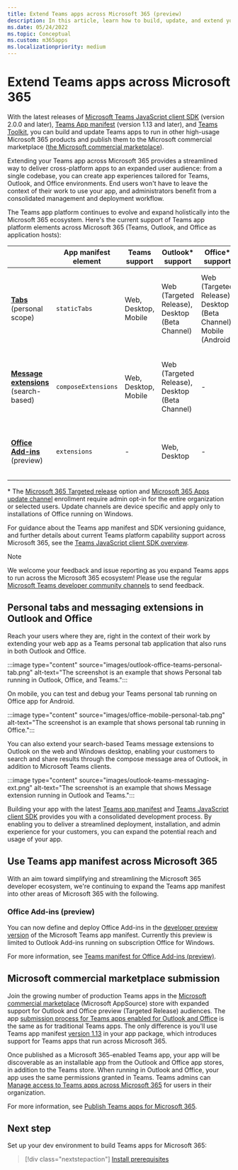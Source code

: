 ```yaml
---
title: Extend Teams apps across Microsoft 365 (preview)
description: In this article, learn how to build, update, and extend your Teams app experiences and how to create apps that are used across other high-usage areas of Microsoft 365.
ms.date: 05/24/2022
ms.topic: Conceptual
ms.custom: m365apps
ms.localizationpriority: medium
---
```

# Extend Teams apps across Microsoft 365

With the latest releases of [Microsoft Teams JavaScript client SDK](../tabs/how-to/using-teams-client-sdk.md) (version 2.0.0 and later), [Teams App manifest](../resources/schema/manifest-schema.md) (version 1.13 and later), and [Teams Toolkit](../toolkit/visual-studio-code-overview.md), you can build and update Teams apps to run in other high-usage Microsoft 365 products and publish them to the Microsoft commercial marketplace ([the Microsoft commercial marketplace](https://appsource.microsoft.com/)).

Extending your Teams app across Microsoft 365 provides a streamlined way to deliver cross-platform apps to an expanded user audience: from a single codebase, you can create app experiences tailored for Teams, Outlook, and Office environments. End users won't have to leave the context of their work to use your app, and administrators benefit from a consolidated management and deployment workflow.

The Teams app platform continues to evolve and expand holistically into the Microsoft 365 ecosystem. Here's the current support of Teams app platform elements across Microsoft 365 (Teams, Outlook, and Office as application hosts):

|          | App manifest element | Teams support |Outlook* support | Office* support | Notes |
|--|--|--|--|--|--|
| [**Tabs**](../tabs/what-are-tabs.md) (personal scope)    |`staticTabs`  | Web, Desktop, Mobile | Web (Targeted Release), Desktop (Beta Channel) | Web (Targeted Release), Desktop (Beta Channel),  Mobile (Android)| Channel and group scope not yet supported for Microsoft 365. See [notes](../tabs/how-to/using-teams-client-sdk.md#microsoft-365-support-running-teams-apps-in-office-and-outlook).
| [**Message extensions**](../messaging-extensions/what-are-messaging-extensions.md) (search-based)| `composeExtensions` | Web, Desktop, Mobile| Web (Targeted Release), Desktop (Beta Channel)| - |Action-based not yet supported for Microsoft 365. See [notes](extend-m365-teams-message-extension.md#preview-your-message-extension-in-outlook). |
| [**Office Add-ins**](/office/dev/add-ins/develop/json-manifest-overview) (preview) | `extensions` | - | Web, Desktop | - | Only available in [devPreview](../resources/schema/manifest-schema-dev-preview.md) manifest version. See [notes](#office-add-ins-preview).|

\* The [Microsoft 365 Targeted release](/microsoft-365/admin/manage/release-options-in-office-365) option and [Microsoft 365 Apps update channel](/deployoffice/change-update-channels) enrollment require admin opt-in for the entire organization or selected users. Update channels are device specific and apply only to installations of Office running on Windows.

For guidance about the Teams app manifest and SDK versioning guidance, and further details about current Teams platform capability support across Microsoft 365, see the [Teams JavaScript client SDK overview](../tabs/how-to/using-teams-client-sdk.md).

> [!NOTE]
> We welcome your feedback and issue reporting as you expand Teams apps to run across the Microsoft 365 ecosystem! Please use the regular [Microsoft Teams developer community channels](/microsoftteams/platform/feedback) to send feedback.

## Personal tabs and messaging extensions in Outlook and Office

Reach your users where they are, right in the context of their work by extending your web app as a Teams personal tab application that also runs in both Outlook and Office.

:::image type="content" source="images/outlook-office-teams-personal-tab.png" alt-text="The screenshot is an example that shows Personal tab running in Outlook, Office, and Teams.":::

On mobile, you can test and debug your Teams personal tab running on Office app for Android.

:::image type="content" source="images/office-mobile-personal-tab.png" alt-text="The screenshot is an example that shows personal tab running in Office.":::

You can also extend your search-based Teams message extensions to Outlook on the web and Windows desktop, enabling your customers to search and share results through the compose message area of Outlook, in addition to Microsoft Teams clients.

:::image type="content" source="images/outlook-teams-messaging-ext.png" alt-text="The screenshot is an example that shows Message extension running in Outlook and Teams.":::

Building your app with the latest [Teams app manifest](../resources/schema/manifest-schema.md) and [Teams JavaScript client SDK](../tabs/how-to/using-teams-client-sdk.md) provides you with a consolidated development process. By enabling you to deliver a streamlined deployment, installation, and admin experience for your customers, you can expand the potential reach and usage of your app.

## Use Teams app manifest across Microsoft 365

With an aim toward simplifying and streamlining the Microsoft 365 developer ecosystem, we're continuing to expand the Teams app manifest into other areas of Microsoft 365 with the following.

### Office Add-ins (preview)

You can now define and deploy Office Add-ins in the [developer preview version](../resources/schema/manifest-schema-dev-preview.md) of the Microsoft Teams app manifest. Currently this preview is limited to Outlook Add-ins running on subscription Office for Windows.

For more information, see [Teams manifest for Office Add-ins (preview)](/office/dev/add-ins/develop/json-manifest-overview).

## Microsoft commercial marketplace submission

Join the growing number of production Teams apps in the [Microsoft commercial marketplace](https://appsource.microsoft.com/) (Microsoft AppSource) store with expanded support for Outlook and Office preview (Targeted Release) audiences. The app [submission process for Teams apps enabled for Outlook and Office](../concepts/deploy-and-publish/appsource/publish.md) is the same as for traditional Teams apps. The only difference is you'll use Teams app manifest [version 1.13](../tabs/how-to/using-teams-client-sdk.md) in your app package, which introduces support for Teams apps that run across Microsoft 365.

Once published as a Microsoft 365-enabled Teams app, your app will be discoverable as an installable app from the Outlook and Office app stores, in addition to the Teams store. When running in Outlook and Office, your app uses the same permissions granted in Teams. Teams admins can [Manage access to Teams apps across Microsoft 365](/MicrosoftTeams/manage-third-party-teams-apps) for users in their organization.

For more information, see [Publish Teams apps for Microsoft 365](publish.md).

## Next step

Set up your dev environment to build Teams apps for Microsoft 365:

> [!div class="nextstepaction"]
> [Install prerequisites](prerequisites.md)